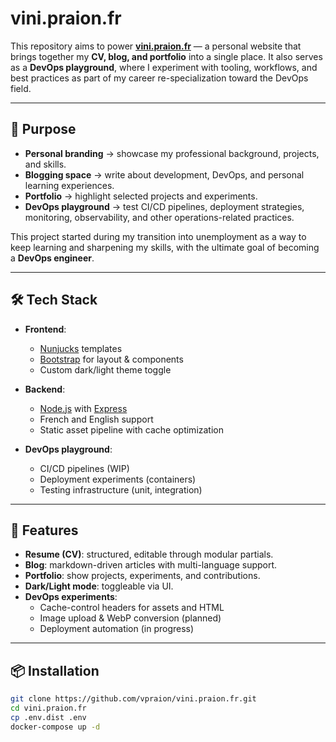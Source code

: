 # vini.praion.fr

This repository aims to power **[vini.praion.fr](https://vini.praion.fr)** — a personal website that brings together my **CV, blog, and portfolio** into a single place.
It also serves as a **DevOps playground**, where I experiment with tooling, workflows, and best practices as part of my career re-specialization toward the DevOps field.

---

## 🎯 Purpose

- **Personal branding** → showcase my professional background, projects, and skills.
- **Blogging space** → write about development, DevOps, and personal learning experiences.
- **Portfolio** → highlight selected projects and experiments.
- **DevOps playground** → test CI/CD pipelines, deployment strategies, monitoring, observability, and other operations-related practices.

This project started during my transition into unemployment as a way to keep learning and sharpening my skills, with the ultimate goal of becoming a **DevOps engineer**.

---

## 🛠️ Tech Stack

- **Frontend**:
  - [Nunjucks](https://mozilla.github.io/nunjucks/) templates
  - [Bootstrap](https://getbootstrap.com/) for layout & components
  - Custom dark/light theme toggle

- **Backend**:
  - [Node.js](https://nodejs.org/) with [Express](https://expressjs.com/)
  - French and English support
  - Static asset pipeline with cache optimization

- **DevOps playground**:
  - CI/CD pipelines (WIP)
  - Deployment experiments (containers)
  - Testing infrastructure (unit, integration)

---

## 🚀 Features

- **Resume (CV)**: structured, editable through modular partials.
- **Blog**: markdown-driven articles with multi-language support.
- **Portfolio**: show projects, experiments, and contributions.
- **Dark/Light mode**: toggleable via UI.
- **DevOps experiments**:
  - Cache-control headers for assets and HTML
  - Image upload & WebP conversion (planned)
  - Deployment automation (in progress)

---

## 📦 Installation

```bash
git clone https://github.com/vpraion/vini.praion.fr.git
cd vini.praion.fr
cp .env.dist .env
docker-compose up -d
```
